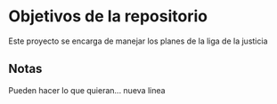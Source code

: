 # Objetivos de la repositorio

Este proyecto se encarga de manejar los planes de la liga de la justicia


## Notas
Pueden hacer lo que quieran...
nueva linea
